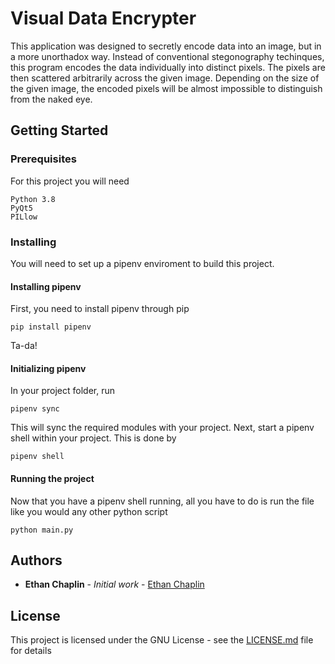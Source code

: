 # Visual Data Encrypter

This application was designed to secretly encode data into an image, but in a more unorthadox way. Instead of conventional stegonography techinques, this program encodes the data individually into distinct pixels. The pixels are then scattered arbitrarily across the given image. Depending on the size of the given image, the encoded pixels will be almost impossible to distinguish from the naked eye.

## Getting Started

### Prerequisites

For this project you will need

```
Python 3.8
PyQt5
PILlow
```

### Installing

You will need to set up a pipenv enviroment to build this project.

#### Installing pipenv

First, you need to install pipenv through pip

```
pip install pipenv
```

Ta-da!

#### Initializing pipenv

In your project folder, run

```
pipenv sync
```

This will sync the required modules with your project. Next, start a pipenv shell within your project. This is done by

```
pipenv shell
```

#### Running the project

Now that you have a pipenv shell running, all you have to do is run the file like you would any other python script

```
python main.py
```

## Authors

* **Ethan Chaplin** - *Initial work* - [Ethan Chaplin](https://github.com/EthanChaplin)

## License

This project is licensed under the GNU License - see the [LICENSE.md](LICENSE.md) file for details



